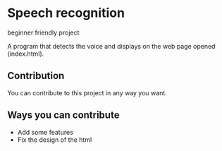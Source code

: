 # Speech recognition

beginner friendly project

A program that detects the voice and displays on the web page opened (index.html).

## Contribution

You can contribute to this project in any way you want.

## Ways you can contribute

- Add some features
- Fix the design of the html
